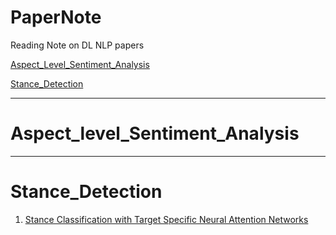 # PaperNote
Reading Note on DL NLP papers 

[Aspect_Level_Sentiment_Analysis](#Aspect_Level_Sentiment_Analysis)

[Stance_Detection](#Stance_Detection)

----------
# Aspect_level_Sentiment_Analysis


---------------
# Stance_Detection
1. [Stance Classification with Target Specific Neural Attention Networks](StanceDetection/Stance%20Classification%20with%20Target%20Specific%20Neural%20Attention%20Networks)

